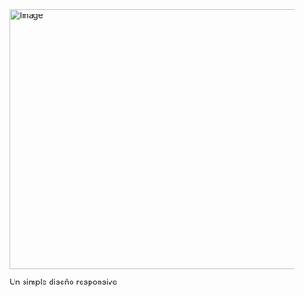 <img width="800" height="459" alt="Image" src="https://github.com/user-attachments/assets/15d4c805-710c-4a41-ab1b-17fb826d9f85" />

Un simple diseño responsive
